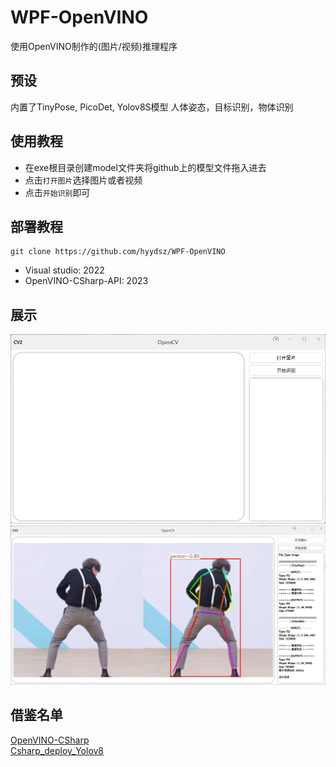 # WPF-OpenVINO
使用OpenVINO制作的(图片/视频)推理程序

## 预设
内置了TinyPose, PicoDet, Yolov8S模型
人体姿态，目标识别，物体识别

## 使用教程
* 在exe根目录创建model文件夹将github上的模型文件拖入进去<br>
* 点击`打开图片`选择图片或者视频<br>
* 点击`开始识别`即可

## 部署教程
```shell
git clone https://github.com/hyydsz/WPF-OpenVINO
```
- Visual studio: 2022
- OpenVINO-CSharp-API: 2023

## 展示
![image](https://github.com/hyydsz/WPF-OpenVINO/blob/master/demo/main.png)
![image](https://github.com/hyydsz/WPF-OpenVINO/blob/master/demo/demo1.png)

## 借鉴名单
[OpenVINO-CSharp](https://github.com/guojin-yan/OpenVINO-CSharp-API/tree/csharp3.0)<br>
[Csharp_deploy_Yolov8](https://github.com/guojin-yan/Csharp_deploy_Yolov8)
